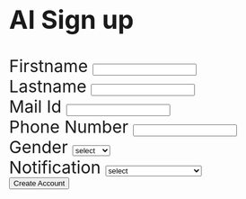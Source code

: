 <!DOCTYPE html>
<html>
<head>
  <title>Login Page</title>
</head>
<style>
    .container {
    display: flex;
    justify-content: center;
    align-items: center;
    height: 100vh;
    font-size: 30px;
  }

  body {
    background-image: url('https://cdn.wallpapersafari.com/95/40/LkN3Ej.png');
    background-repeat: no-repeat;
    background-image: cover;
  }
  
  
  form {
    width: 400px;
    padding: 50px;
    background: #1e6cb4;
    border-radius: 5px;
  }
  
  h2 {
    text-align: center;
  }
  
  .form-group {
    margin-bottom: 10px;
  }
  
  label {
    display: block;
    margin: bottom 5px;;
  }
  
  input[type="text"],
  input[type="password"] {
    width: 100%;
    padding: 5px;
    border: 1px solid #ccc;
    border-radius: 1px;
  }
  
  button {
    width: 100%;
    padding: 10px;
    background: #4CAF50;
    border: none;
    color: #fff;
    cursor: pointer;
    border-radius: 3px;
  }
  
button:hover {
    background: #45a049;
  }
</style>
<body>
  <div class="container">
    <form>
      <h2>AI Sign up</h2>
      <div class="form-group">
        <label for="username">Firstname</label>
        <input type="text" id="Firstname" name="Firstname" required>
      </div>
      <div class="form-group">
        <label for="Lastname">Lastname</label>
        <input type="password" id="Lastname" name="Lastname" required>
      </div>
      <div class="form-group">
        <label for="Mail Id">Mail Id</label>
        <input type="password" id="Mail Id" name="Mail Id" required>
      </div>
      <div class="form-group">
        <label for="Phone Number">Phone Number</label>
        <input type="password" id="Phone Number" name="Phone Number" required>
      </div>
      <div class="form-group">
        <label for="Gender">Gender</label>
        <select name="gender"id="gender">
            <option>select</option>
            <option value="Male">Male</option>
            <option value="emale">Female</option>
            <option value="Others">Others</option>
        </select>
      </div>
      <div class="form-group">
        <label for="Notification">Notification</label>
        <select name="Notification"id="Notification">
            <option>select</option>
            <option value="For SMS Notification">For SMS Notification</option>
            <option value="For Mail Notification">For Mail Motification</option>
            <option value="For Message Notification">For Message Motification</option>
        </select>
      </div>
      <button type="submit">Create Account</button>
    </form>
  </div>
</body>
</html>
